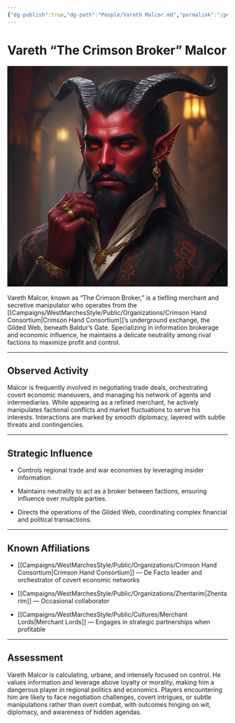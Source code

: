 ```yaml
---
{"dg-publish":true,"dg-path":"People/Vareth Malcor.md","permalink":"/people/vareth-malcor/","tags":["NPC","CrimsonHandConsortium"],"dgShowFileTree":true}
---
```


# **Vareth “The Crimson Broker” Malcor**

![Vareth_Malcor.jpg](/img/user/_assets/WestMarchesStyle/NPC%20Portraits/Vareth_Malcor.jpg)

Vareth Malcor, known as “The Crimson Broker,” is a tiefling merchant and secretive manipulator who operates from the [[Campaigns/WestMarchesStyle/Public/Organizations/Crimson Hand Consortium\|Crimson Hand Consortium]]’s underground exchange, the Gilded Web, beneath Baldur’s Gate. Specializing in information brokerage and economic influence, he maintains a delicate neutrality among rival factions to maximize profit and control.

---

## Observed Activity

Malcor is frequently involved in negotiating trade deals, orchestrating covert economic maneuvers, and managing his network of agents and intermediaries. While appearing as a refined merchant, he actively manipulates factional conflicts and market fluctuations to serve his interests. Interactions are marked by smooth diplomacy, layered with subtle threats and contingencies.

---

## Strategic Influence

- Controls regional trade and war economies by leveraging insider information.
    
- Maintains neutrality to act as a broker between factions, ensuring influence over multiple parties.
    
- Directs the operations of the Gilded Web, coordinating complex financial and political transactions.
    

---

## Known Affiliations

- [[Campaigns/WestMarchesStyle/Public/Organizations/Crimson Hand Consortium\|Crimson Hand Consortium]] — De Facto leader and orchestrator of covert economic networks
    
- [[Campaigns/WestMarchesStyle/Public/Organizations/Zhentarim\|Zhentarim]] — Occasional collaborator
    
- [[Campaigns/WestMarchesStyle/Public/Cultures/Merchant Lords\|Merchant Lords]] — Engages in strategic partnerships when profitable
    

---

## Assessment

Vareth Malcor is calculating, urbane, and intensely focused on control. He values information and leverage above loyalty or morality, making him a dangerous player in regional politics and economics. Players encountering him are likely to face negotiation challenges, covert intrigues, or subtle manipulations rather than overt combat, with outcomes hinging on wit, diplomacy, and awareness of hidden agendas.